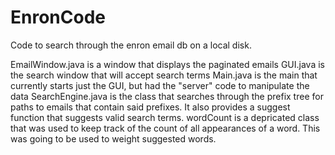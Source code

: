 # EnronCode
Code to search through the enron email db on a local disk.

EmailWindow.java is a window that displays the paginated emails
GUI.java is the search window that will accept search terms
Main.java is the main that currently starts just the GUI, but had the "server" code to manipulate the data
SearchEngine.java is the class that searches through the prefix tree for paths to emails that contain said prefixes. It also provides a suggest function that suggests valid search terms.
wordCount is a depricated class that was used to keep track of the count of all appearances of a word. This was going to be used to weight suggested words.
